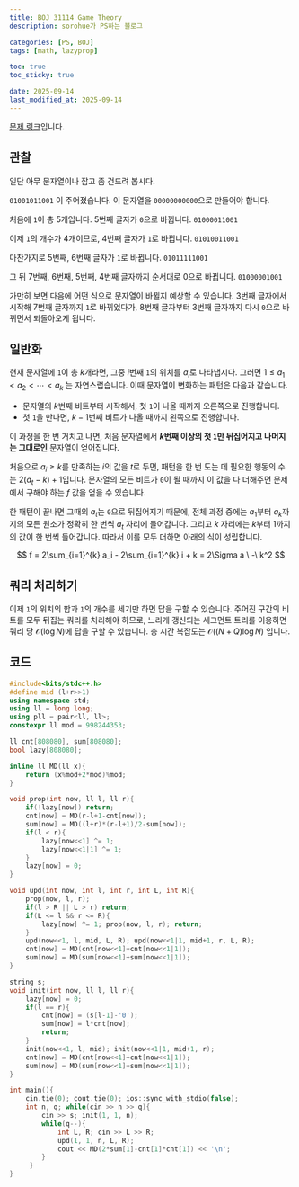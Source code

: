 ```yaml
---
title: BOJ 31114 Game Theory
description: sorohue가 PS하는 블로그

categories: [PS, BOJ]
tags: [math, lazyprop]

toc: true
toc_sticky: true

date: 2025-09-14
last_modified_at: 2025-09-14
---
```


[문제 링크](https://boj.kr/31114)입니다.

## 관찰

일단 아무 문자열이나 잡고 좀 건드려 봅시다.

`01001011001` 이 주어졌습니다. 이 문자열을 `00000000000`으로 만들어야 합니다.

처음에 `1`이 총 5개입니다. 5번째 글자가 `0`으로 바뀝니다. `01000011001`

이제 `1`의 개수가 4개이므로, 4번째 글자가 `1`로 바뀝니다. `01010011001`

마찬가지로 5번째, 6번째 글자가 `1`로 바뀝니다. `01011111001`

그 뒤 7번째, 6번째, 5번째, 4번째 글자까지 순서대로 0으로 바뀝니다. `01000001001`

가만히 보면 다음에 어떤 식으로 문자열이 바뀔지 예상할 수 있습니다. 3번째 글자에서 시작해 7번째 글자까지 `1`로 바뀌었다가, 8번째 글자부터 3번째 글자까지 다시 `0`으로 바뀌면서 되돌아오게 됩니다.

## 일반화

현재 문자열에 `1`이 총 $k$개라면, 그중 $i$번째 `1`의 위치를 $a_i$로 나타냅시다. 그러면 $1 \le a_1 < a_2 < \cdots < a_k$ 는 자연스럽습니다. 이때 문자열이 변화하는 패턴은 다음과 같습니다.

- 문자열의 $k$번째 비트부터 시작해서, 첫 `1`이 나올 때까지 오른쪽으로 진행합니다.
- 첫 `1`을 만나면, $k-1$번째 비트가 나올 때까지 왼쪽으로 진행합니다.

이 과정을 한 번 거치고 나면, 처음 문자열에서 **$k$번째 이상의 첫 `1`만 뒤집어지고 나머지는 그대로인** 문자열이 얻어집니다.

처음으로 $a_i \ge k$를 만족하는 $i$의 값을 $t$로 두면, 패턴을 한 번 도는 데 필요한 행동의 수는 $2(a_t-k)+1$입니다. 문자열의 모든 비트가 `0`이 될 때까지 이 값을 다 더해주면 문제에서 구해야 하는 $f$ 값을 얻을 수 있습니다.

한 패턴이 끝나면 그때의 $a_t$는 `0`으로 뒤집어지기 때문에, 전체 과정 중에는 $a_1$부터 $a_k$까지의 모든 원소가 정확히 한 번씩 $a_t$ 자리에 들어갑니다. 그리고 $k$ 자리에는 $k$부터 $1$까지의 값이 한 번씩 들어갑니다. 따라서 이를 모두 더하면 아래의 식이 성립합니다.

$$
f = 2\sum_{i=1}^{k} a_i - 2\sum_{i=1}^{k} i + k = 2\Sigma a \ -\ k^2
$$

## 쿼리 처리하기

이제 `1`의 위치의 합과 `1`의 개수를 세기만 하면 답을 구할 수 있습니다. 주어진 구간의 비트를 모두 뒤집는 쿼리를 처리해야 하므로, 느리게 갱신되는 세그먼트 트리를 이용하면 쿼리 당 $\mathcal{O}(\log N)$에 답을 구할 수 있습니다. 총 시간 복잡도는 $\mathcal{O} ((N+Q) \log N)$ 입니다.

## 코드

```cpp
#include<bits/stdc++.h>
#define mid (l+r>>1)
using namespace std;
using ll = long long;
using pll = pair<ll, ll>;
constexpr ll mod = 998244353;

ll cnt[808080], sum[808080];
bool lazy[808080];

inline ll MD(ll x){
    return (x%mod+2*mod)%mod;
}

void prop(int now, ll l, ll r){
    if(!lazy[now]) return;
    cnt[now] = MD(r-l+1-cnt[now]);
    sum[now] = MD((l+r)*(r-l+1)/2-sum[now]);
    if(l < r){
        lazy[now<<1] ^= 1;
        lazy[now<<1|1] ^= 1;
    }
    lazy[now] = 0;
}

void upd(int now, int l, int r, int L, int R){
    prop(now, l, r);
    if(l > R || L > r) return;
    if(L <= l && r <= R){
        lazy[now] ^= 1; prop(now, l, r); return;
    }
    upd(now<<1, l, mid, L, R); upd(now<<1|1, mid+1, r, L, R);
    cnt[now] = MD(cnt[now<<1]+cnt[now<<1|1]);
    sum[now] = MD(sum[now<<1]+sum[now<<1|1]);
}

string s;
void init(int now, ll l, ll r){
    lazy[now] = 0;
    if(l == r){
        cnt[now] = (s[l-1]-'0');
        sum[now] = l*cnt[now];
        return;
    }
    init(now<<1, l, mid); init(now<<1|1, mid+1, r);
    cnt[now] = MD(cnt[now<<1]+cnt[now<<1|1]);
    sum[now] = MD(sum[now<<1]+sum[now<<1|1]);
}

int main(){
    cin.tie(0); cout.tie(0); ios::sync_with_stdio(false);
    int n, q; while(cin >> n >> q){
        cin >> s; init(1, 1, n);
        while(q--){
            int L, R; cin >> L >> R;
            upd(1, 1, n, L, R);
            cout << MD(2*sum[1]-cnt[1]*cnt[1]) << '\n';
        }
     }
}
```
